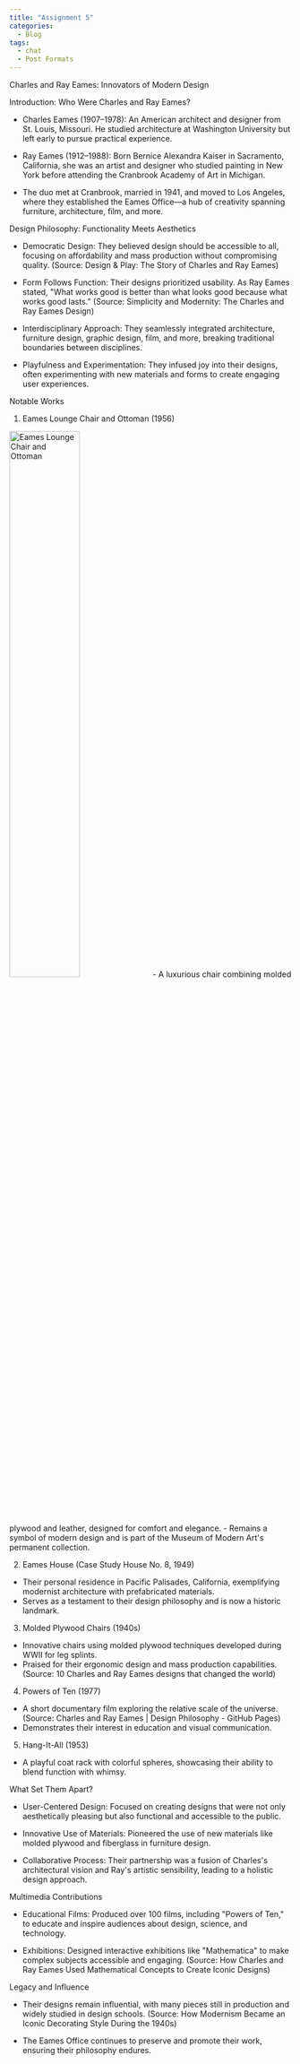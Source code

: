 ```yaml
---
title: "Assignment 5"
categories:
  - Blog
tags:
  - chat
  - Post Formats
---
```


Charles and Ray Eames: Innovators of Modern Design

Introduction: Who Were Charles and Ray Eames?
- Charles Eames (1907–1978): An American architect and designer from St. Louis, Missouri. He studied architecture at Washington University but left early to pursue practical experience.

- Ray Eames (1912–1988): Born Bernice Alexandra Kaiser in Sacramento, California, she was an artist and designer who studied painting in New York before attending the Cranbrook Academy of Art in Michigan.

- The duo met at Cranbrook, married in 1941, and moved to Los Angeles, where they established the Eames Office—a hub of creativity spanning furniture, architecture, film, and more.

Design Philosophy: Functionality Meets Aesthetics
- Democratic Design: They believed design should be accessible to all, focusing on affordability and mass production without compromising quality. (Source: Design & Play: The Story of Charles and Ray Eames)

- Form Follows Function: Their designs prioritized usability. As Ray Eames stated, "What works good is better than what looks good because what works good lasts." (Source: Simplicity and Modernity: The Charles and Ray Eames Design)

- Interdisciplinary Approach: They seamlessly integrated architecture, furniture design, graphic design, film, and more, breaking traditional boundaries between disciplines.

- Playfulness and Experimentation: They infused joy into their designs, often experimenting with new materials and forms to create engaging user experiences.

Notable Works
1. Eames Lounge Chair and Ottoman (1956)
<img src="https://raw.githubusercontent.com/fatimakazim/fk2231-Manus-et-machina.github.io/master/assets/images/EamesLoungeChair.webp" width="50%" alt="Eames Lounge Chair and Ottoman"/>
- A luxurious chair combining molded plywood and leather, designed for comfort and elegance.
- Remains a symbol of modern design and is part of the Museum of Modern Art's permanent collection.

2. Eames House (Case Study House No. 8, 1949)
- Their personal residence in Pacific Palisades, California, exemplifying modernist architecture with prefabricated materials.
- Serves as a testament to their design philosophy and is now a historic landmark.

3. Molded Plywood Chairs (1940s)
- Innovative chairs using molded plywood techniques developed during WWII for leg splints.
- Praised for their ergonomic design and mass production capabilities. (Source: 10 Charles and Ray Eames designs that changed the world)

4. Powers of Ten (1977)
- A short documentary film exploring the relative scale of the universe. (Source: Charles and Ray Eames | Design Philosophy - GitHub Pages)
- Demonstrates their interest in education and visual communication.

5. Hang-It-All (1953)
- A playful coat rack with colorful spheres, showcasing their ability to blend function with whimsy.

What Set Them Apart?
- User-Centered Design: Focused on creating designs that were not only aesthetically pleasing but also functional and accessible to the public.

- Innovative Use of Materials: Pioneered the use of new materials like molded plywood and fiberglass in furniture design.

- Collaborative Process: Their partnership was a fusion of Charles's architectural vision and Ray's artistic sensibility, leading to a holistic design approach.

Multimedia Contributions
- Educational Films: Produced over 100 films, including "Powers of Ten," to educate and inspire audiences about design, science, and technology.

- Exhibitions: Designed interactive exhibitions like "Mathematica" to make complex subjects accessible and engaging. (Source: How Charles and Ray Eames Used Mathematical Concepts to Create Iconic Designs)

Legacy and Influence
- Their designs remain influential, with many pieces still in production and widely studied in design schools. (Source: How Modernism Became an Iconic Decorating Style During the 1940s)

- The Eames Office continues to preserve and promote their work, ensuring their philosophy endures.

